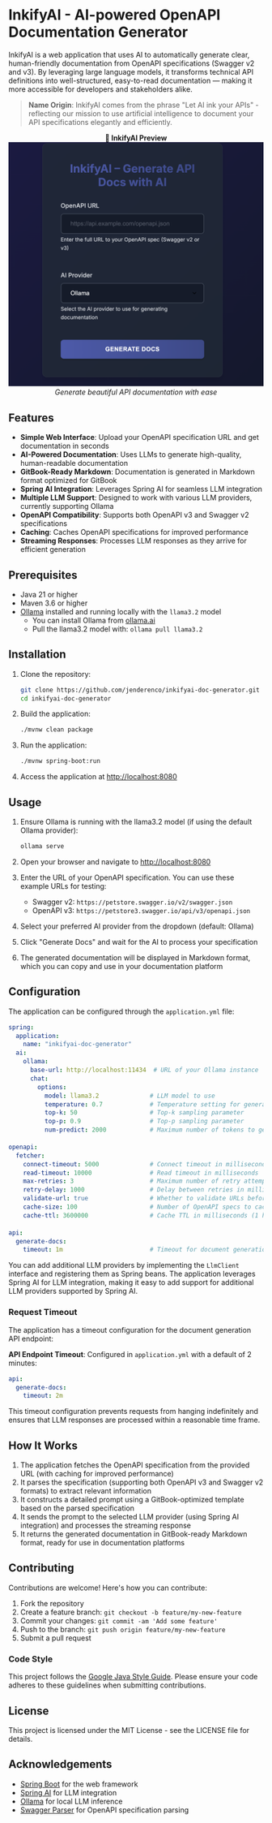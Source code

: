 # InkifyAI - AI-powered OpenAPI Documentation Generator

InkifyAI is a web application that uses AI to automatically generate clear, human-friendly
documentation from OpenAPI specifications (Swagger v2 and v3). By leveraging large language models,
it transforms technical API definitions into well-structured, easy-to-read documentation — making it
more accessible for developers and stakeholders alike.

> **Name Origin**: InkifyAI comes from the phrase "Let AI ink your APIs" - reflecting our mission to
> use artificial intelligence to document your API specifications elegantly and efficiently.

<p style="text-align: center">
  <strong>📸 InkifyAI Preview</strong><br>
  <img src="docs/InkifyAI-Screenshot.png" alt="Screenshot of InkifyAI interface" style="max-width: 100%; width: 600px; height: auto;" />
  <br><em>Generate beautiful API documentation with ease</em>
</p>

## Features

- **Simple Web Interface**: Upload your OpenAPI specification URL and get documentation in seconds
- **AI-Powered Documentation**: Uses LLMs to generate high-quality, human-readable documentation
- **GitBook-Ready Markdown**: Documentation is generated in Markdown format optimized for GitBook
- **Spring AI Integration**: Leverages Spring AI for seamless LLM integration
- **Multiple LLM Support**: Designed to work with various LLM providers, currently supporting Ollama
- **OpenAPI Compatibility**: Supports both OpenAPI v3 and Swagger v2 specifications
- **Caching**: Caches OpenAPI specifications for improved performance
- **Streaming Responses**: Processes LLM responses as they arrive for efficient generation

## Prerequisites

- Java 21 or higher
- Maven 3.6 or higher
- [Ollama](https://ollama.ai/) installed and running locally with the `llama3.2` model
    - You can install Ollama from [ollama.ai](https://ollama.ai/)
    - Pull the llama3.2 model with: `ollama pull llama3.2`

## Installation

1. Clone the repository:
   ```bash
   git clone https://github.com/jenderenco/inkifyai-doc-generator.git
   cd inkifyai-doc-generator
   ```

2. Build the application:
   ```bash
   ./mvnw clean package
   ```

3. Run the application:
   ```bash
   ./mvnw spring-boot:run
   ```

4. Access the application at [http://localhost:8080](http://localhost:8080)

## Usage

1. Ensure Ollama is running with the llama3.2 model (if using the default Ollama provider):
   ```bash
   ollama serve
   ```

2. Open your browser and navigate to [http://localhost:8080](http://localhost:8080)

3. Enter the URL of your OpenAPI specification. You can use these example URLs for testing:
    - Swagger v2: `https://petstore.swagger.io/v2/swagger.json`
    - OpenAPI v3: `https://petstore3.swagger.io/api/v3/openapi.json`

4. Select your preferred AI provider from the dropdown (default: Ollama)

5. Click "Generate Docs" and wait for the AI to process your specification

6. The generated documentation will be displayed in Markdown format, which you can copy and use in
   your documentation platform

## Configuration

The application can be configured through the `application.yml` file:

```yaml
spring:
  application:
    name: "inkifyai-doc-generator"
  ai:
    ollama:
      base-url: http://localhost:11434  # URL of your Ollama instance
      chat:
        options:
          model: llama3.2              # LLM model to use
          temperature: 0.7             # Temperature setting for generation
          top-k: 50                    # Top-k sampling parameter
          top-p: 0.9                   # Top-p sampling parameter
          num-predict: 2000            # Maximum number of tokens to generate

openapi:
  fetcher:
    connect-timeout: 5000              # Connect timeout in milliseconds
    read-timeout: 10000                # Read timeout in milliseconds
    max-retries: 3                     # Maximum number of retry attempts
    retry-delay: 1000                  # Delay between retries in milliseconds
    validate-url: true                 # Whether to validate URLs before fetching
    cache-size: 100                    # Number of OpenAPI specs to cache (0 to disable)
    cache-ttl: 3600000                 # Cache TTL in milliseconds (1 hour)

api:
  generate-docs:
    timeout: 1m                        # Timeout for document generation API endpoint
```

You can add additional LLM providers by implementing the `LlmClient` interface and registering them
as Spring beans. The application leverages Spring AI for LLM integration, making it easy to add
support for
additional LLM providers supported by Spring AI.

### Request Timeout

The application has a timeout configuration for the document generation API endpoint:

**API Endpoint Timeout**: Configured in `application.yml` with a default of 2 minutes:

```yaml
api:
  generate-docs:
    timeout: 2m
```

This timeout configuration prevents requests from hanging indefinitely and ensures that LLM
responses are processed within a reasonable time frame.

## How It Works

1. The application fetches the OpenAPI specification from the provided URL (with caching for
   improved performance)
2. It parses the specification (supporting both OpenAPI v3 and Swagger v2 formats) to extract
   relevant information
3. It constructs a detailed prompt using a GitBook-optimized template based on the parsed
   specification
4. It sends the prompt to the selected LLM provider (using Spring AI integration) and processes the
   streaming
   response
5. It returns the generated documentation in GitBook-ready Markdown format, ready for use in
   documentation
   platforms

## Contributing

Contributions are welcome! Here's how you can contribute:

1. Fork the repository
2. Create a feature branch: `git checkout -b feature/my-new-feature`
3. Commit your changes: `git commit -am 'Add some feature'`
4. Push to the branch: `git push origin feature/my-new-feature`
5. Submit a pull request

### Code Style

This project follows
the [Google Java Style Guide](https://google.github.io/styleguide/javaguide.html). Please ensure
your code adheres to these guidelines when submitting contributions.

## License

This project is licensed under the MIT License - see the LICENSE file for details.

## Acknowledgements

- [Spring Boot](https://spring.io/projects/spring-boot) for the web framework
- [Spring AI](https://spring.io/projects/spring-ai) for LLM integration
- [Ollama](https://ollama.ai/) for local LLM inference
- [Swagger Parser](https://github.com/swagger-api/swagger-parser) for OpenAPI specification parsing
